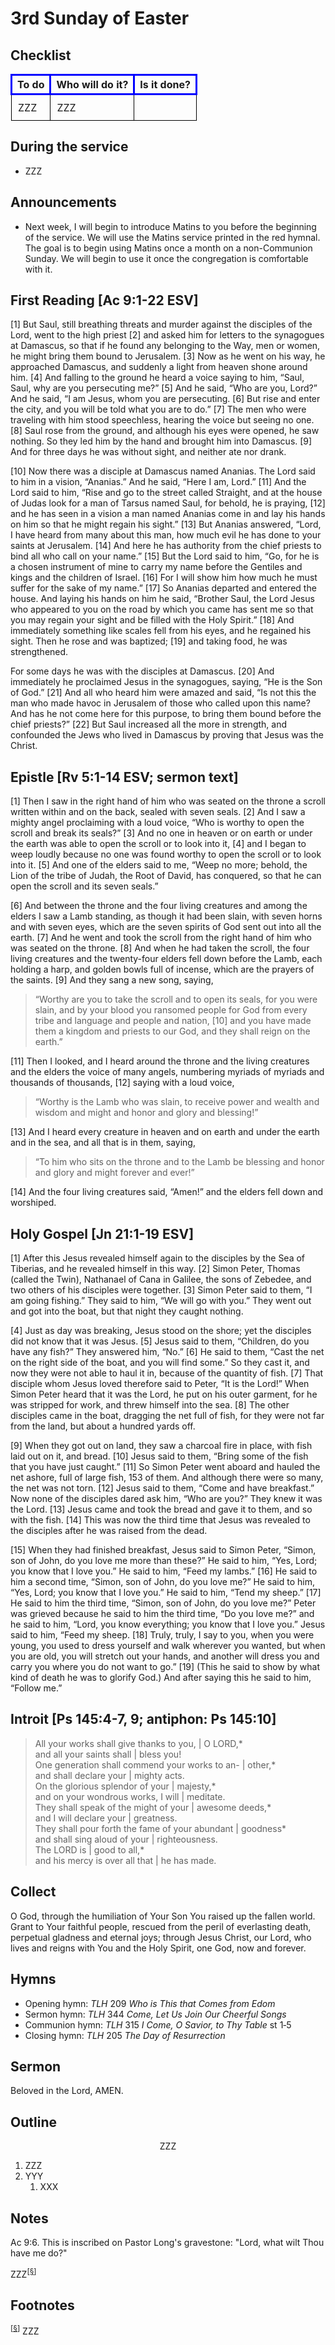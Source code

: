 <head>
<meta charset="utf-8">
<style>
th { text-align: center; font-weight: bold; vertical-align: baseline; border: 3px solid blue; }
td { border: 1px solid black; padding: 10px; }
.h { visibility: hidden; }
</style>
<title>sermon</title>
</head>

# 3rd Sunday of Easter

## Checklist

<table>
<tr>
<th>To do</th><th>Who will do it?</th><th>Is it done?</th>
</tr>
<tr>
<td>ZZZ</td><td>ZZZ</td><td></td>
</tr>
</table>

## During the service

* ZZZ

## Announcements

* Next week, I will begin to introduce Matins to you before the beginning of the service.
We will use the Matins service printed in the red hymnal.
The goal is to begin using Matins once a month on a non-Communion Sunday.
We will begin to use it once the congregation is comfortable with it.

## First Reading [Ac 9:1-22 ESV]

[1] But Saul, still breathing threats and murder against the disciples of the Lord, went to the high priest [2] and asked him for letters to the synagogues at Damascus, so that if he found any belonging to the Way, men or women, he might bring them bound to Jerusalem. [3] Now as he went on his way, he approached Damascus, and suddenly a light from heaven shone around him. [4] And falling to the ground he heard a voice saying to him, “Saul, Saul, why are you persecuting me?” [5] And he said, “Who are you, Lord?” And he said, “I am Jesus, whom you are persecuting. [6] But rise and enter the city, and you will be told what you are to do.” [7] The men who were traveling with him stood speechless, hearing the voice but seeing no one. [8] Saul rose from the ground, and although his eyes were opened, he saw nothing. So they led him by the hand and brought him into Damascus. [9] And for three days he was without sight, and neither ate nor drank.

[10] Now there was a disciple at Damascus named Ananias. The Lord said to him in a vision, “Ananias.” And he said, “Here I am, Lord.” [11] And the Lord said to him, “Rise and go to the street called Straight, and at the house of Judas look for a man of Tarsus named Saul, for behold, he is praying, [12] and he has seen in a vision a man named Ananias come in and lay his hands on him so that he might regain his sight.” [13] But Ananias answered, “Lord, I have heard from many about this man, how much evil he has done to your saints at Jerusalem. [14] And here he has authority from the chief priests to bind all who call on your name.” [15] But the Lord said to him, “Go, for he is a chosen instrument of mine to carry my name before the Gentiles and kings and the children of Israel. [16] For I will show him how much he must suffer for the sake of my name.” [17] So Ananias departed and entered the house. And laying his hands on him he said, “Brother Saul, the Lord Jesus who appeared to you on the road by which you came has sent me so that you may regain your sight and be filled with the Holy Spirit.” [18] And immediately something like scales fell from his eyes, and he regained his sight. Then he rose and was baptized; [19] and taking food, he was strengthened.

For some days he was with the disciples at Damascus. [20] And immediately he proclaimed Jesus in the synagogues, saying, “He is the Son of God.” [21] And all who heard him were amazed and said, “Is not this the man who made havoc in Jerusalem of those who called upon this name? And has he not come here for this purpose, to bring them bound before the chief priests?” [22] But Saul increased all the more in strength, and confounded the Jews who lived in Damascus by proving that Jesus was the Christ.

## Epistle [Rv 5:1-14 ESV; sermon text]

[1] Then I saw in the right hand of him who was seated on the throne a scroll written within and on the back, sealed with seven seals. [2] And I saw a mighty angel proclaiming with a loud voice, “Who is worthy to open the scroll and break its seals?” [3] And no one in heaven or on earth or under the earth was able to open the scroll or to look into it, [4] and I began to weep loudly because no one was found worthy to open the scroll or to look into it. [5] And one of the elders said to me, “Weep no more; behold, the Lion of the tribe of Judah, the Root of David, has conquered, so that he can open the scroll and its seven seals.”

[6] And between the throne and the four living creatures and among the elders I saw a Lamb standing, as though it had been slain, with seven horns and with seven eyes, which are the seven spirits of God sent out into all the earth. [7] And he went and took the scroll from the right hand of him who was seated on the throne. [8] And when he had taken the scroll, the four living creatures and the twenty-four elders fell down before the Lamb, each holding a harp, and golden bowls full of incense, which are the prayers of the saints. [9] And they sang a new song, saying,

> “Worthy are you to take the scroll and to open its seals, for you were slain, and by your blood you ransomed people for God from every tribe and language and people and nation,	[10] and you have made them a kingdom and priests to our God, and they shall reign on the earth.”

[11] Then I looked, and I heard around the throne and the living creatures and the elders the voice of many angels, numbering myriads of myriads and thousands of thousands, [12] saying with a loud voice,

> “Worthy is the Lamb who was slain, to receive power and wealth and wisdom and might and honor and glory and blessing!”

[13] And I heard every creature in heaven and on earth and under the earth and in the sea, and all that is in them, saying,

> “To him who sits on the throne and to the Lamb be blessing and honor and glory and might forever and ever!”

[14] And the four living creatures said, “Amen!” and the elders fell down and worshiped.

## Holy Gospel [Jn 21:1-19 ESV]

[1] After this Jesus revealed himself again to the disciples by the Sea of Tiberias, and he revealed himself in this way. [2] Simon Peter, Thomas (called the Twin), Nathanael of Cana in Galilee, the sons of Zebedee, and two others of his disciples were together. [3] Simon Peter said to them, “I am going fishing.” They said to him, “We will go with you.” They went out and got into the boat, but that night they caught nothing.

[4] Just as day was breaking, Jesus stood on the shore; yet the disciples did not know that it was Jesus. [5] Jesus said to them, “Children, do you have any fish?” They answered him, “No.” [6] He said to them, “Cast the net on the right side of the boat, and you will find some.” So they cast it, and now they were not able to haul it in, because of the quantity of fish. [7] That disciple whom Jesus loved therefore said to Peter, “It is the Lord!” When Simon Peter heard that it was the Lord, he put on his outer garment, for he was stripped for work, and threw himself into the sea. [8] The other disciples came in the boat, dragging the net full of fish, for they were not far from the land, but about a hundred yards off.

[9] When they got out on land, they saw a charcoal fire in place, with fish laid out on it, and bread. [10] Jesus said to them, “Bring some of the fish that you have just caught.” [11] So Simon Peter went aboard and hauled the net ashore, full of large fish, 153 of them. And although there were so many, the net was not torn. [12] Jesus said to them, “Come and have breakfast.” Now none of the disciples dared ask him, “Who are you?” They knew it was the Lord. [13] Jesus came and took the bread and gave it to them, and so with the fish. [14] This was now the third time that Jesus was revealed to the disciples after he was raised from the dead.

[15] When they had finished breakfast, Jesus said to Simon Peter, “Simon, son of John, do you love me more than these?” He said to him, “Yes, Lord; you know that I love you.” He said to him, “Feed my lambs.” [16] He said to him a second time, “Simon, son of John, do you love me?” He said to him, “Yes, Lord; you know that I love you.” He said to him, “Tend my sheep.” [17] He said to him the third time, “Simon, son of John, do you love me?” Peter was grieved because he said to him the third time, “Do you love me?” and he said to him, “Lord, you know everything; you know that I love you.” Jesus said to him, “Feed my sheep. [18] Truly, truly, I say to you, when you were young, you used to dress yourself and walk wherever you wanted, but when you are old, you will stretch out your hands, and another will dress you and carry you where you do not want to go.” [19] (This he said to show by what kind of death he was to glorify God.) And after saying this he said to him, “Follow me.”

## Introit [Ps 145:4-7, 9; antiphon: Ps 145:10]

> All your works shall give thanks to you, | O LORD,*  
> and all your saints shall | bless you!  
> One generation shall commend your works to an- | other,*  
> and shall declare your | mighty acts.  
> On the glorious splendor of your | majesty,*  
> and on your wondrous works, I will | meditate.  
> They shall speak of the might of your | awesome deeds,*  
> and I will declare your | greatness.  
> They shall pour forth the fame of your abundant | goodness*  
> and shall sing aloud of your | righteousness.  
> The LORD is | good to all,*  
> and his mercy is over all that | he has made.  

## Collect

O God, through the humiliation of Your Son You raised up the fallen world.
Grant to Your faithful people, rescued from the peril of everlasting death, perpetual gladness and eternal joys;
through Jesus Christ, our Lord, who lives and reigns with You and the Holy Spirit, one God, now and forever.

## Hymns

* Opening hymn: _TLH_ 209 _Who is This that Comes from Edom_
* Sermon hymn: _TLH_ 344 _Come, Let Us Join Our Cheerful Songs_
* Communion hymn: _TLH_ 315 _I Come, O Savior, to Thy Table_ st 1‑5
* Closing hymn: _TLH_ 205 _The Day of Resurrection_

## Sermon

Beloved in the Lord, AMEN.

## Outline

<center>ZZZ</center>

1. ZZZ
1. YYY
    1. XXX

## Notes

Ac 9:6. This is inscribed on Pastor Long's gravestone: "Lord, what wilt Thou have me do?"

ZZZ<sup>[<a name="id0002" href="#ftn.id0002">§</a>]</sup>

## Footnotes

<sup>[<a name="ftn.id0002" href="#id0002">§</a>]</sup>
ZZZ
